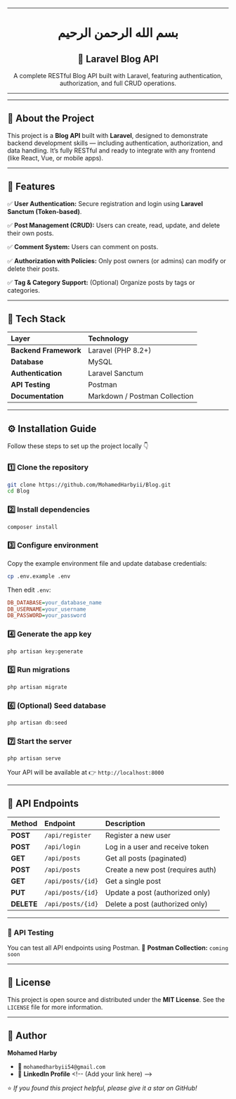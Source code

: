 -----

<h1 align="center">بسم الله الرحمن الرحيم</h1>

<h2 align="center">🧠 Laravel Blog API</h2>

<p align="center">
A complete RESTful Blog API built with Laravel, featuring authentication, authorization, and full CRUD operations.
</p>

-----

-----

## 📘 About the Project

This project is a **Blog API** built with **Laravel**, designed to demonstrate backend development skills — including authentication, authorization, and data handling.
It’s fully RESTful and ready to integrate with any frontend (like React, Vue, or mobile apps).

-----

## 🚀 Features

✅ **User Authentication:**
Secure registration and login using **Laravel Sanctum (Token-based)**.

✅ **Post Management (CRUD):**
Users can create, read, update, and delete their own posts.

✅ **Comment System:**
Users can comment on posts.

✅ **Authorization with Policies:**
Only post owners (or admins) can modify or delete their posts.

✅ **Tag & Category Support:**
(Optional) Organize posts by tags or categories.

-----

## 🧩 Tech Stack

| Layer | Technology |
| :--- | :--- |
| **Backend Framework** | Laravel (PHP 8.2+) |
| **Database** | MySQL |
| **Authentication** | Laravel Sanctum |
| **API Testing** | Postman |
| **Documentation** | Markdown / Postman Collection |

-----

## ⚙️ Installation Guide

Follow these steps to set up the project locally 👇

### 1️⃣ Clone the repository

```bash
git clone https://github.com/MohamedHarbyii/Blog.git
cd Blog
```

### 2️⃣ Install dependencies

```bash
composer install
```

### 3️⃣ Configure environment

Copy the example environment file and update database credentials:

```bash
cp .env.example .env
```

Then edit `.env`:

```ini
DB_DATABASE=your_database_name
DB_USERNAME=your_username
DB_PASSWORD=your_password
```

### 4️⃣ Generate the app key

```bash
php artisan key:generate
```

### 5️⃣ Run migrations

```bash
php artisan migrate
```

### 6️⃣ (Optional) Seed database

```bash
php artisan db:seed
```

### 7️⃣ Start the server

```bash
php artisan serve
```

Your API will be available at 👉 `http://localhost:8000`

-----

## 📡 API Endpoints

| Method | Endpoint | Description |
|:---|:---|:---|
| **POST** | `/api/register` | Register a new user |
| **POST** | `/api/login` | Log in a user and receive token |
| **GET** | `/api/posts` | Get all posts (paginated) |
| **POST** | `/api/posts` | Create a new post (requires auth) |
| **GET** | `/api/posts/{id}` | Get a single post |
| **PUT** | `/api/posts/{id}` | Update a post (authorized only) |
| **DELETE**| `/api/posts/{id}` | Delete a post (authorized only) |

-----

### 🧪 API Testing

You can test all API endpoints using Postman.
📁 **Postman Collection:** `coming soon`



-----

## 📜 License

This project is open source and distributed under the **MIT License**.
See the `LICENSE` file for more information.

-----

## 👤 Author

**Mohamed Harby**

  - 📧 `mohamedharbyii54@gmail.com`
  - 🔗 **LinkedIn Profile** \<\!-- (Add your link here) --\>

⭐ *If you found this project helpful, please give it a star on GitHub\!*
